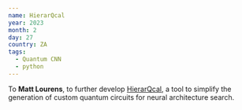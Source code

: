 ```yaml
---
name: HierarQcal
year: 2023
month: 2
day: 27
country: ZA
tags:
  - Quantum CNN
  - python
---
```

To **Matt Lourens**, to further develop [HierarQcal](https://github.com/matt-lourens/hierarqcal), a tool to simplify the generation of custom quantum circuits for neural architecture search.
